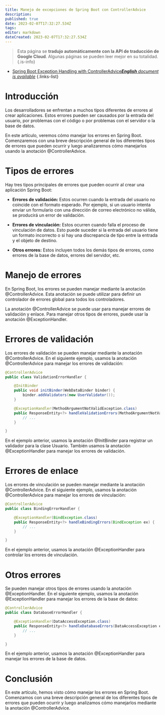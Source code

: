 ```yaml
---
title: Manejo de excepciones de Spring Boot con ControllerAdvice
description: 
published: true
date: 2023-02-07T17:32:27.534Z
tags: 
editor: markdown
dateCreated: 2023-02-07T17:32:27.534Z
---
```


> Esta página se **tradujo automáticamente con la API de traducción de Google Cloud**.
Algunas páginas se pueden leer mejor en su totalidad.{.is-info}



- [Spring Boot Exception Handling with ControllerAdvice***English** document is available*](/en/Knowledge-base/Spring-Boot/spring-boot-exception-handling-with-controlleradvice)
{.links-list}



# Introducción

Los desarrolladores se enfrentan a muchos tipos diferentes de errores al crear aplicaciones. Estos errores pueden ser causados por la entrada del usuario, por problemas con el código o por problemas con el servidor o la base de datos.

En este artículo, veremos cómo manejar los errores en Spring Boot. Comenzaremos con una breve descripción general de los diferentes tipos de errores que pueden ocurrir y luego analizaremos cómo manejarlos usando la anotación @ControllerAdvice.

# Tipos de errores

Hay tres tipos principales de errores que pueden ocurrir al crear una aplicación Spring Boot:

* **Errores de validación:** Estos ocurren cuando la entrada del usuario no coincide con el formato esperado. Por ejemplo, si un usuario intenta enviar un formulario con una dirección de correo electrónico no válida, se producirá un error de validación.

* **Errores de vinculación:** Estos ocurren cuando falla el proceso de vinculación de datos. Esto puede suceder si la entrada del usuario tiene un formato incorrecto o si hay una discrepancia de tipo entre la entrada y el objeto de destino.

* **Otros errores:** Estos incluyen todos los demás tipos de errores, como errores de la base de datos, errores del servidor, etc.

# Manejo de errores

En Spring Boot, los errores se pueden manejar mediante la anotación @ControllerAdvice. Esta anotación se puede utilizar para definir un controlador de errores global para todos los controladores.

La anotación @ControllerAdvice se puede usar para manejar errores de validación y enlace. Para manejar otros tipos de errores, puede usar la anotación @ExceptionHandler.

# Errores de validación

Los errores de validación se pueden manejar mediante la anotación @ControllerAdvice. En el siguiente ejemplo, usamos la anotación @ControllerAdvice para manejar los errores de validación:

```java
@ControllerAdvice
public class ValidationErrorHandler {

    @InitBinder
    public void initBinder(WebDataBinder binder) {
        binder.addValidators(new UserValidator());
    }

    @ExceptionHandler(MethodArgumentNotValidException.class)
    public ResponseEntity<?> handleValidationErrors(MethodArgumentNotValidException ex) {
        // ...
    }

}
```

En el ejemplo anterior, usamos la anotación @InitBinder para registrar un validador para la clase Usuario. También usamos la anotación @ExceptionHandler para manejar los errores de validación.

# Errores de enlace

Los errores de vinculación se pueden manejar mediante la anotación @ControllerAdvice. En el siguiente ejemplo, usamos la anotación @ControllerAdvice para manejar los errores de vinculación:

```java
@ControllerAdvice
public class BindingErrorHandler {

    @ExceptionHandler(BindException.class)
    public ResponseEntity<?> handleBindingErrors(BindException ex) {
        // ...
    }

}
```

En el ejemplo anterior, usamos la anotación @ExceptionHandler para controlar los errores de vinculación.

# Otros errores

Se pueden manejar otros tipos de errores usando la anotación @ExceptionHandler. En el siguiente ejemplo, usamos la anotación @ExceptionHandler para manejar los errores de la base de datos:

```java
@ControllerAdvice
public class DatabaseErrorHandler {

    @ExceptionHandler(DataAccessException.class)
    public ResponseEntity<?> handleDatabaseErrors(DataAccessException ex) {
        // ...
    }

}
```

En el ejemplo anterior, usamos la anotación @ExceptionHandler para manejar los errores de la base de datos.

# Conclusión

En este artículo, hemos visto cómo manejar los errores en Spring Boot. Comenzamos con una breve descripción general de los diferentes tipos de errores que pueden ocurrir y luego analizamos cómo manejarlos mediante la anotación @ControllerAdvice.